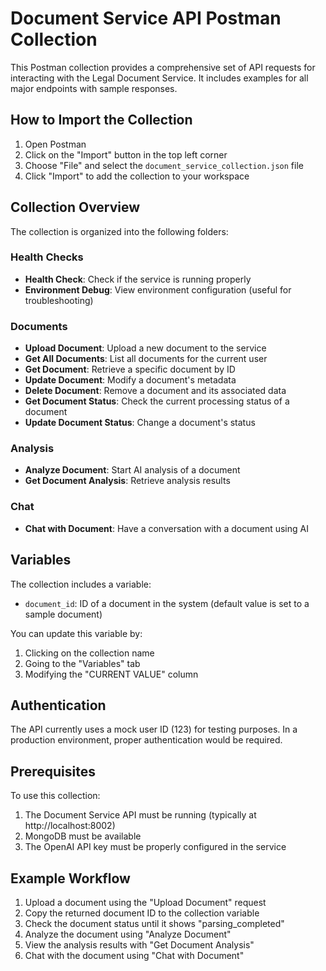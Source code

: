 # Document Service API Postman Collection

This Postman collection provides a comprehensive set of API requests for interacting with the Legal Document Service. It includes examples for all major endpoints with sample responses.

## How to Import the Collection

1. Open Postman
2. Click on the "Import" button in the top left corner
3. Choose "File" and select the `document_service_collection.json` file
4. Click "Import" to add the collection to your workspace

## Collection Overview

The collection is organized into the following folders:

### Health Checks
- **Health Check**: Check if the service is running properly
- **Environment Debug**: View environment configuration (useful for troubleshooting)

### Documents
- **Upload Document**: Upload a new document to the service
- **Get All Documents**: List all documents for the current user
- **Get Document**: Retrieve a specific document by ID
- **Update Document**: Modify a document's metadata
- **Delete Document**: Remove a document and its associated data
- **Get Document Status**: Check the current processing status of a document
- **Update Document Status**: Change a document's status

### Analysis
- **Analyze Document**: Start AI analysis of a document
- **Get Document Analysis**: Retrieve analysis results

### Chat
- **Chat with Document**: Have a conversation with a document using AI

## Variables

The collection includes a variable:

- `document_id`: ID of a document in the system (default value is set to a sample document)

You can update this variable by:
1. Clicking on the collection name
2. Going to the "Variables" tab
3. Modifying the "CURRENT VALUE" column

## Authentication

The API currently uses a mock user ID (123) for testing purposes. In a production environment, proper authentication would be required.

## Prerequisites

To use this collection:

1. The Document Service API must be running (typically at http://localhost:8002)
2. MongoDB must be available
3. The OpenAI API key must be properly configured in the service

## Example Workflow

1. Upload a document using the "Upload Document" request
2. Copy the returned document ID to the collection variable
3. Check the document status until it shows "parsing_completed"
4. Analyze the document using "Analyze Document"
5. View the analysis results with "Get Document Analysis"
6. Chat with the document using "Chat with Document" 